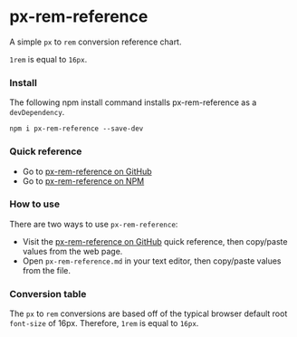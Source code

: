 # px-rem-reference

A simple <code>px</code> to <code>rem</code> conversion reference chart. 

`1rem` is equal to `16px`.

### Install

The following npm install command installs px-rem-reference as a 
`devDependency`.

```
npm i px-rem-reference --save-dev
```

### Quick reference

- Go to [px-rem-reference on GitHub](https://github.com/guylepage3/px-rem-reference/blob/master/px-rem-reference.md)
- Go to [px-rem-reference on NPM](https://www.npmjs.com/package/px-rem-reference)

### How to use

There are two ways to use `px-rem-reference`:

- Visit the [px-rem-reference on GitHub](https://github.com/guylepage3/px-rem-reference/blob/master/px-rem-reference.md) quick reference, 
then copy/paste values from the web page.
- Open `px-rem-reference.md` in your text editor, then copy/paste values from
the file.

### Conversion table
The `px` to `rem` conversions are based off of the typical browser default 
root `font-size` of 16px. Therefore, `1rem` is equal to `16px`.